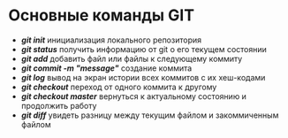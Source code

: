 # Основные команды GIT

* _**git init**_
инициализация локального репозитория
* _**git status**_
получить информацию от git о его текущем состоянии
* _**git add**_
добавить файл или файлы к следующему коммиту
* _**git commit -m "message"**_
создание коммита
* _**git log**_
вывод на экран истории всех коммитов с их хеш-кодами
* _**git checkout**_
переход от одного коммита к другому
* _**git checkout master**_
вернуться к актуальному состоянию и продолжить работу
* _**git diff**_
увидеть разницу между текущим файлом и закоммиченным файлом